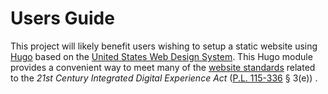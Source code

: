 # Users Guide

This project will likely benefit users wishing to setup a static website using [Hugo](https://gohugo.io/) based on the [United States Web Design System](https://designsystem.digital.gov/). This Hugo module provides a convenient way to meet many of the [website standards](https://designsystem.digital.gov/website-standards/) related to the *21st Century Integrated Digital Experience Act* ([P.L. 115-336](https://www.congress.gov/bill/115th-congress/house-bill/5759) § 3(e)) .

